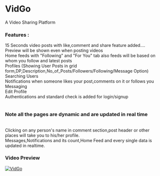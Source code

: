 # VidGo
A Video Sharing Platform
 <br>
### Features : <br>
15 Seconds video posts with like,comment and share feature added....<br>
Preview will be shown even when posting videos <br>
Home feeds with "Following" and "For You" tab also feeds will be based on whom you follow and latest posts <br>
Profiles (Showing User Posts in grid form,DP,Description,No_of_Posts/Followers/Following/Message Option) <br>
Searching Users <br>
Notifications when someone likes your post,comments on it or follows you<br>
Messaging<br>
Edit Profile<br>
Authentications and standard check is added for login/signup<br>
 <br>
### Note all the pages are dynamic and are updated in real time
<br>
Clicking on any person's name in comment section,post header or other places will take you to his/her profile.<br>
Messages,Notifications and its count,Home Feed and every single data is updated in realtime.<br>

### Video Preview

[![VidGo](https://img.youtube.com/vi/dKrugo-uz6k/0.jpg)](https://www.youtube.com/watch?v=dKrugo-uz6k)

